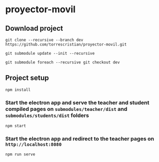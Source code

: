# proyector-movil

## Download project
```
git clone --recursive --branch dev https://github.com/torrescristian/proyector-movil.git
```
```
git submodule update --init --recursive
```
```
git submodule foreach --recursive git checkout dev
```

## Project setup
```
npm install
```

### Start the electron app and serve the teacher and student compiled pages on `submodules/teacher/dist` and `submodules/students/dist` folders
```
npm start
```

### Start the electron app and redirect to the teacher pages on `http://localhost:8080`
```
npm run serve
```